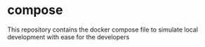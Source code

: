 # compose
This repository contains the docker compose file to simulate local development with ease for the developers
